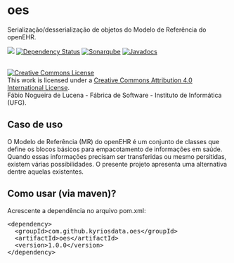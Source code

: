# oes
Serialização/desserialização de objetos do Modelo de Referência do 
openEHR.

[<img src="https://api.travis-ci.org/kyriosdata/oes.svg?branch=master">](https://travis-ci.org/kyriosdata/oes)
[![Dependency Status](https://www.versioneye.com/user/projects/581bd12dafb6141c1c4bf023/badge.svg?style=flat-square)](https://www.versioneye.com/user/projects/581bd12dafb6141c1c4bf023)
[![Sonarqube](https://sonarqube.com/api/badges/gate?key=com.github.kyriosdata.oes:oes)](https://sonarqube.com/dashboard/index?id=com.github.kyriosdata.oes%3Aoes)
[![Javadocs](http://javadoc.io/badge/com.github.kyriosdata.oes/oes.svg)](http://javadoc.io/doc/com.github.kyriosdata.oes/oes)

<br />
<a rel="license" href="http://creativecommons.org/licenses/by/4.0/">
<img alt="Creative Commons License" style="border-width:0"
 src="https://i.creativecommons.org/l/by/4.0/88x31.png" /></a>
 <br />This work is licensed under a <a rel="license" 
 href="http://creativecommons.org/licenses/by/4.0/">Creative Commons 
 Attribution 4.0 International License</a>. 
 <br />Fábio Nogueira de Lucena - Fábrica de Software - 
 Instituto de Informática (UFG).

## Caso de uso
O Modelo de Referência (MR) do openEHR é um conjunto de classes que 
define os blocos básicos para empacotamento de informações em saúde.
Quando essas informações precisam ser transferidas ou mesmo persitidas,
existem várias possibilidades. O presente projeto apresenta uma 
alternativa dentre aquelas existentes. 

## Como usar (via maven)?

Acrescente a dependência no arquivo pom.xml:

<pre>
&lt;dependency&gt;
  &lt;groupId&gt;com.github.kyriosdata.oes&lt;/groupId&gt;
  &lt;artifactId&gt;oes&lt;/artifactId&gt;
  &lt;version&gt;1.0.0&lt;/version&gt;
&lt;/dependency&gt;
</pre>
